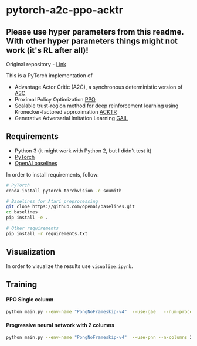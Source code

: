 # pytorch-a2c-ppo-acktr

## Please use hyper parameters from this readme. With other hyper parameters things might not work (it's RL after all)!

Original repository - [Link](https://github.com/ikostrikov/pytorch-a2c-ppo-acktr-gail)

This is a PyTorch implementation of
* Advantage Actor Critic (A2C), a synchronous deterministic version of [A3C](https://arxiv.org/pdf/1602.01783v1.pdf)
* Proximal Policy Optimization [PPO](https://arxiv.org/pdf/1707.06347.pdf)
* Scalable trust-region method for deep reinforcement learning using Kronecker-factored approximation [ACKTR](https://arxiv.org/abs/1708.05144)
* Generative Adversarial Imitation Learning [GAIL](https://arxiv.org/abs/1606.03476)



## Requirements

* Python 3 (it might work with Python 2, but I didn't test it)
* [PyTorch](http://pytorch.org/)
* [OpenAI baselines](https://github.com/openai/baselines)

In order to install requirements, follow:

```bash
# PyTorch
conda install pytorch torchvision -c soumith

# Baselines for Atari preprocessing
git clone https://github.com/openai/baselines.git
cd baselines
pip install -e .

# Other requirements
pip install -r requirements.txt
```


## Visualization

In order to visualize the results use ```visualize.ipynb```.


## Training

#### PPO Single column

```bash
python main.py --env-name "PongNoFrameskip-v4"  --use-gae   --num-processes 8 --num-steps 128 --num-mini-batch 4  --use-linear-lr-decay 
```

#### Progressive neural network with 2 columns

```bash
python main.py --env-name "PongNoFrameskip-v4"  --use-pnn --n-columns 2 --pnn-paths "path_to_trained_model_from_previous_runs"  --use-gae   --num-processes 8 --num-steps 128 --num-mini-batch 4  --use-linear-lr-decay 
```
